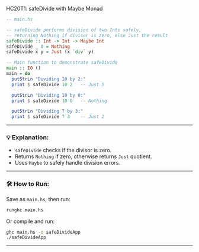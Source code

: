 HC20T1: safeDivide with Maybe Monad

```haskell
-- main.hs

-- safeDivide performs division of two Ints safely,
-- returning Nothing if divisor is zero, else Just the result
safeDivide :: Int -> Int -> Maybe Int
safeDivide _ 0 = Nothing
safeDivide x y = Just (x `div` y)

-- Main function to demonstrate safeDivide
main :: IO ()
main = do
  putStrLn "Dividing 10 by 2:"
  print $ safeDivide 10 2   -- Just 5

  putStrLn "Dividing 10 by 0:"
  print $ safeDivide 10 0   -- Nothing

  putStrLn "Dividing 7 by 3:"
  print $ safeDivide 7 3    -- Just 2
```

---

### 💡 Explanation:

* `safeDivide` checks if the divisor is zero.
* Returns `Nothing` if zero, otherwise returns `Just` quotient.
* Uses `Maybe` to safely handle division errors.

---

### 🛠️ How to Run:

Save as `main.hs`, then run:

```bash
runghc main.hs
```

Or compile and run:

```bash
ghc main.hs -o safeDivideApp
./safeDivideApp
```

---
